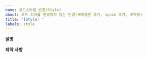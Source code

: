 ```yaml
---
name: 코드스타일 변경(Style)
about: 코드 의미를 변경하지 않는 변경(세미콜론 추가, space 추가, 포맷팅)
title: "[Style] "
labels: style
---
```


**설명**
<!--
    무엇을 바꿀 것이고, 왜 바꿔야하는지 설명해주세요.
    
    Examples:
        1. Class 명칭은 CamelCase 방식으로 작성되어야 합니다.
        2. ...
-->

**제약 사항**
<!--
    이 이슈를 해결 할 때 제약 사항을 적어 주세요, 그 제약 사항을 지키면서 이슈를 해결해야 합니다.
    
    Exmaples:
        1. Test Coverage가 떨어지지 않아야 합니다.
        2. ...
-->